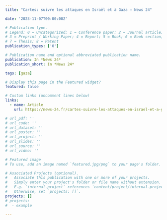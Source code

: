 ```yaml
---
title: "Cartes: suivre les attaques en Israël et à Gaza – News 24"

date: '2023-11-07T00:00:00Z'

# Publication type.
# Legend: 0 = Uncategorized; 1 = Conference paper; 2 = Journal article;
# 3 = Preprint / Working Paper; 4 = Report; 5 = Book; 6 = Book section;
# 7 = Thesis; 8 = Patent
publication_types: ['0']

# Publication name and optional abbreviated publication name.
publication: In *News 24*
publication_short: In *News 24*

tags: [gaza]

# Display this page in the Featured widget?
featured: false

# Custom links (uncomment lines below)
links:
  - name: Article
    url: https://news-24.fr/cartes-suivre-les-attaques-en-israel-et-a-gaza/

# url_pdf: ''
# url_code: ''
# url_dataset: ''
# url_poster: ''
# url_project: ''
# url_slides: ''
# url_source: ''
# url_video: ''

# Featured image
# To use, add an image named `featured.jpg/png` to your page's folder.

# Associated Projects (optional).
#   Associate this publication with one or more of your projects.
#   Simply enter your project's folder or file name without extension.
#   E.g. `internal-project` references `content/project/internal-project/index.md`.
#   Otherwise, set `projects: []`.
projects: []
# projects:
#  - example

---
```

